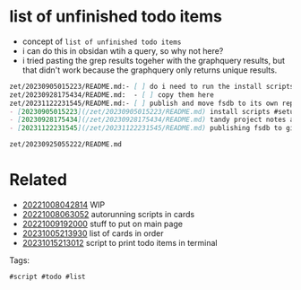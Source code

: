 # list of unfinished todo items

- concept of `list of unfinished todo items`
- i can do this in obsidan wtih a query, so why not here?
- i tried pasting the grep results togeher with the graphquery results, but that didn't work because the graphquery only returns unique results.

```markdown
zet/20230905015223/README.md:- [ ] do i need to run the install scripts in the github actions runner docker? scripts that run during the enrich process might expect certain commands installed.
zet/20230928175434/README.md:  - [ ] copy them here
zet/20231122231545/README.md:- [ ] publish and move fsdb to its own repository
- [20230905015223](/zet/20230905015223/README.md) install scripts #setup #script #install #list
- [20230928175434](/zet/20230928175434/README.md) tandy project notes and scripts for old machine project #text #fun #project
- [20231122231545](/zet/20231122231545/README.md) publishing fsdb to github as a standalone project in a repository #github #project
```

` zet/20230925055222/README.md `

# Related

- [20221008042814](/zet/20221008042814/README.md) WIP
- [20221008063052](/zet/20221008063052/README.md) autorunning scripts in cards
- [20221009192000](/zet/20221009192000/README.md) stuff to put on main page
- [20231005213930](/zet/20231005213930/README.md) list of cards in order
- [20231015213012](/zet/20231015213012/README.md) script to print todo items in terminal

Tags:

    #script #todo #list
